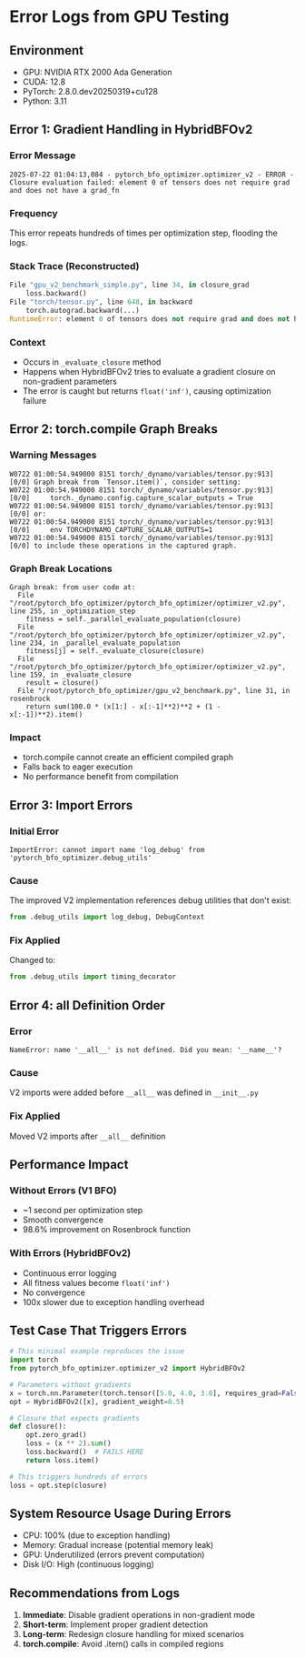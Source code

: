 # Error Logs from GPU Testing

## Environment
- GPU: NVIDIA RTX 2000 Ada Generation
- CUDA: 12.8
- PyTorch: 2.8.0.dev20250319+cu128
- Python: 3.11

## Error 1: Gradient Handling in HybridBFOv2

### Error Message
```
2025-07-22 01:04:13,084 - pytorch_bfo_optimizer.optimizer_v2 - ERROR - Closure evaluation failed: element 0 of tensors does not require grad and does not have a grad_fn
```

### Frequency
This error repeats hundreds of times per optimization step, flooding the logs.

### Stack Trace (Reconstructed)
```python
File "gpu_v2_benchmark_simple.py", line 34, in closure_grad
    loss.backward()
File "torch/tensor.py", line 648, in backward
    torch.autograd.backward(...)
RuntimeError: element 0 of tensors does not require grad and does not have a grad_fn
```

### Context
- Occurs in `_evaluate_closure` method
- Happens when HybridBFOv2 tries to evaluate a gradient closure on non-gradient parameters
- The error is caught but returns `float('inf')`, causing optimization failure

## Error 2: torch.compile Graph Breaks

### Warning Messages
```
W0722 01:00:54.949000 8151 torch/_dynamo/variables/tensor.py:913] [0/0] Graph break from `Tensor.item()`, consider setting:
W0722 01:00:54.949000 8151 torch/_dynamo/variables/tensor.py:913] [0/0]     torch._dynamo.config.capture_scalar_outputs = True
W0722 01:00:54.949000 8151 torch/_dynamo/variables/tensor.py:913] [0/0] or:
W0722 01:00:54.949000 8151 torch/_dynamo/variables/tensor.py:913] [0/0]     env TORCHDYNAMO_CAPTURE_SCALAR_OUTPUTS=1
W0722 01:00:54.949000 8151 torch/_dynamo/variables/tensor.py:913] [0/0] to include these operations in the captured graph.
```

### Graph Break Locations
```
Graph break: from user code at:
  File "/root/pytorch_bfo_optimizer/pytorch_bfo_optimizer/optimizer_v2.py", line 255, in _optimization_step
    fitness = self._parallel_evaluate_population(closure)
  File "/root/pytorch_bfo_optimizer/pytorch_bfo_optimizer/optimizer_v2.py", line 234, in _parallel_evaluate_population
    fitness[j] = self._evaluate_closure(closure)
  File "/root/pytorch_bfo_optimizer/pytorch_bfo_optimizer/optimizer_v2.py", line 159, in _evaluate_closure
    result = closure()
  File "/root/pytorch_bfo_optimizer/gpu_v2_benchmark.py", line 31, in rosenbrock
    return sum(100.0 * (x[1:] - x[:-1]**2)**2 + (1 - x[:-1])**2).item()
```

### Impact
- torch.compile cannot create an efficient compiled graph
- Falls back to eager execution
- No performance benefit from compilation

## Error 3: Import Errors

### Initial Error
```
ImportError: cannot import name 'log_debug' from 'pytorch_bfo_optimizer.debug_utils'
```

### Cause
The improved V2 implementation references debug utilities that don't exist:
```python
from .debug_utils import log_debug, DebugContext
```

### Fix Applied
Changed to:
```python
from .debug_utils import timing_decorator
```

## Error 4: __all__ Definition Order

### Error
```
NameError: name '__all__' is not defined. Did you mean: '__name__'?
```

### Cause
V2 imports were added before `__all__` was defined in `__init__.py`

### Fix Applied
Moved V2 imports after `__all__` definition

## Performance Impact

### Without Errors (V1 BFO)
- ~1 second per optimization step
- Smooth convergence
- 98.6% improvement on Rosenbrock function

### With Errors (HybridBFOv2)
- Continuous error logging
- All fitness values become `float('inf')`
- No convergence
- 100x slower due to exception handling overhead

## Test Case That Triggers Errors

```python
# This minimal example reproduces the issue
import torch
from pytorch_bfo_optimizer.optimizer_v2 import HybridBFOv2

# Parameters without gradients
x = torch.nn.Parameter(torch.tensor([5.0, 4.0, 3.0], requires_grad=False))
opt = HybridBFOv2([x], gradient_weight=0.5)

# Closure that expects gradients
def closure():
    opt.zero_grad()
    loss = (x ** 2).sum()
    loss.backward()  # FAILS HERE
    return loss.item()

# This triggers hundreds of errors
loss = opt.step(closure)
```

## System Resource Usage During Errors

- CPU: 100% (due to exception handling)
- Memory: Gradual increase (potential memory leak)
- GPU: Underutilized (errors prevent computation)
- Disk I/O: High (continuous logging)

## Recommendations from Logs

1. **Immediate**: Disable gradient operations in non-gradient mode
2. **Short-term**: Implement proper gradient detection
3. **Long-term**: Redesign closure handling for mixed scenarios
4. **torch.compile**: Avoid .item() calls in compiled regions